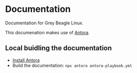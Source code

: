# Documentation

Documentation for Grey Beagle Linux.

This documenation makes use of [Antora](https://antora.org/).

## Local buidling the documentation

- [Install Antora](https://docs.antora.org/antora/latest/install-and-run-quickstart/)
- Build the documentation: `npx antora antora-playbook.yml`
